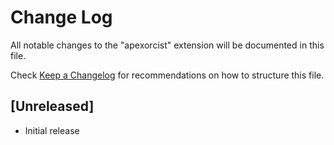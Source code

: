 # Change Log

All notable changes to the "apexorcist" extension will be documented in this file.

Check [Keep a Changelog](http://keepachangelog.com/) for recommendations on how to structure this file.

## [Unreleased]

- Initial release